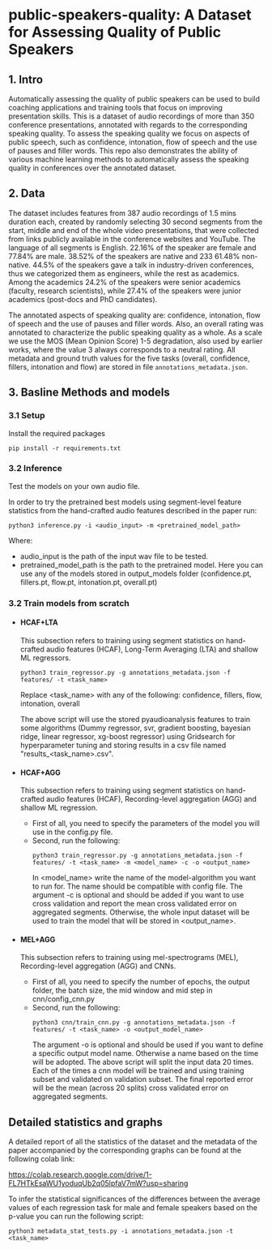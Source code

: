 # public-speakers-quality: A Dataset for Assessing Quality of Public Speakers

## 1. Intro
Automatically assessing the quality of public speakers can be used to build 
coaching applications and training tools that focus on improving presentation
 skills. This is a dataset of audio recordings of more than 350 conference
  presentations, annotated with regards to the corresponding speaking quality. 
To assess the speaking quality we focus on aspects of public speech, such as 
confidence, intonation, flow of speech and the use of pauses and filler words. 
This repo also demonstrates the ability of various machine learning methods to 
automatically assess the speaking quality in conferences over the annotated 
dataset. 

## 2. Data
The dataset includes features from 387 audio recordings of 1.5 mins duration 
each, created by randomly selecting 30 second segments from the start, 
middle and end of the whole video presentations, that were collected from links 
publicly available in the conference websites and YouTube. 
The language of all segments is English. 22.16% of the speaker are female 
and 77.84\% are male. 38.52% of the 
speakers are native and 233 61.48% non-native. 44.5% of the speakers 
gave a talk in industry-driven conferences, thus we categorized them as 
engineers, while the rest as academics. 
Among the academics 24.2% of the speakers were senior academics
(faculty, research scientists), while 27.4% of the speakers were junior 
academics (post-docs and PhD candidates). 

The annotated aspects of speaking quality are: confidence, intonation, 
flow of speech and the use of pauses and filler words. Also, an overall rating 
was annotated to characterize the public speaking quality as a whole. 
As a scale we use the MOS (Mean Opinion Score) 1-5 degradation, 
also used by earlier works, where the value 3 always corresponds to a 
neutral rating. All metadata and ground truth values for the five tasks 
(overall, confidence, fillers, intonation and flow) are stored in file 
`annotations_metadata.json`. 

## 3. Basline Methods and models
### 3.1 Setup 
Install the required packages
```
pip install -r requirements.txt
``` 

### 3.2 Inference 
Test the models on your own audio file.

In order to try the pretrained best models using segment-level feature statistics 
from the hand-crafted audio features described in the paper run: 

```
python3 inference.py -i <audio_input> -m <pretrained_model_path> 
```  
 Where:
- audio_input is the path of the input wav file to be tested.
- pretrained_model_path is the path to the pretrained model. Here you can use any
of the models stored in output_models folder (confidence.pt, fillers.pt, flow.pt, intonation.pt, overall.pt)

### 3.2 Train models from scratch 

- #### HCAF+LTA

    This subsection refers to training using segment statistics on hand-crafted audio features (HCAF),
Long-Term Averaging (LTA) and shallow ML regressors.

    ```
    python3 train_regressor.py -g annotations_metadata.json -f features/ -t <task_name> 
    ```  
    Replace <task_name> with any of the following: confidence, fillers, flow, intonation, overall

  The above script will use the stored pyaudioanalysis features to train some algorithms
  (Dummy regressor, svr, gradient boosting, bayesian ridge, linear regressor, xg-boost regressor) using Gridsearch
  for hyperparameter tuning and storing results in a csv file named "results_<task_name>.csv".
- #### HCAF+AGG 
  This subsection refers to training using segment statistics on hand-crafted audio features (HCAF),
Recording-level aggregation (AGG) and shallow ML regression.
  - First of all, you need to specify the parameters of the model you will use in the config.py file.
  - Second, run the following:
    ```
    python3 train_regressor.py -g annotations_metadata.json -f features/ -t <task_name> -m <model_name> -c -o <output_name>
    ```   
    In <model_name> write the name of the model-algorithm you want to run for. The name should be compatible with config file.
    The argument -c is optional and should be added if you want to use cross validation and report the mean cross validated error on aggregated segments.
    Otherwise, the whole input dataset will be used to train the model that will be stored in <output_name>.
- #### MEL+AGG
  This subsection refers to training using mel-spectrograms (MEL), Recording-level aggregation (AGG) and CNNs.
    - First of all, you need to specify the number of epochs, the output folder, the batch size, the mid window and mid step in cnn/config_cnn.py
    - Second, run the following:
      ```
      python3 cnn/train_cnn.py -g annotations_metadata.json -f features/ -t <task_name> -o <output_model_name>
      ```  
      The argument -o is optional and should be used if you want to define a specific output model name. Otherwise a name based on the time will be adopted. 
      The above script will split the input data 20 times. Each of the times a cnn model will be trained and using training subset and validated on validation subset. 
      The final reported error will be the mean (across 20 splits) cross validated error on aggregated segments.

## Detailed statistics and graphs 
A detailed report of all the statistics of the dataset and the metadata of the paper accompanied by the corresponding graphs can be found at the following colab link: 

https://colab.research.google.com/drive/1-FL7HTkEsaWU1yoduqUb2q05lpfaV7mW?usp=sharing

To infer the statistical significances of the differences between the average values of each regression task for male and
female speakers based on the p-value you can run the following script: 

```
python3 metadata_stat_tests.py -i annotations_metadata.json -t <task_name>
``` 